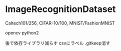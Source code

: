 # ImageRecognitionDataset

Caltech101/256, CIFAR-10/100, MNIST/FashionMNIST

opencv
python2

後で依存ライブラリ減らす
csvにラベル
.gitkeep消す

